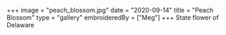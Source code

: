 +++
image = "peach_blossom.jpg"
date = "2020-09-14"
title = "Peach Blossom"
type = "gallery"
embroideredBy = ["Meg"]
+++
State flower of Delaware